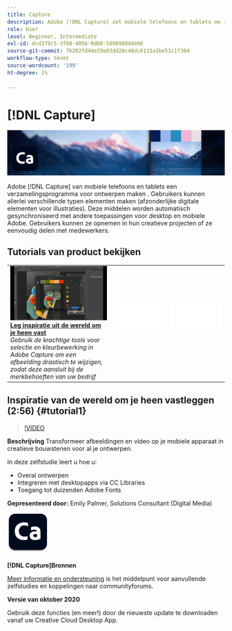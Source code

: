 ```yaml
---
title: Capture
description: Adobe [!DNL Capture] zet mobiele telefoons en tablets om in een ontwerpverzamelingsinstrument
role: User
level: Beginner, Intermediate
exl-id: dcd379c5-3f60-4056-9d60-589890d4de66
source-git-commit: 7b202fd4de29e83dd28c40dc6115a1be51c1f384
workflow-type: tm+mt
source-wordcount: '199'
ht-degree: 1%

---
```


# [!DNL Capture]

![Hoofdafbeelding van zelfstudie](../assets/Capture.jpg)

Adobe [!DNL Capture] van mobiele telefoons en tablets een verzamelingsprogramma voor ontwerpen maken . Gebruikers kunnen allerlei verschillende typen elementen maken (afzonderlijke digitale elementen voor illustraties).   Deze middelen worden automatisch gesynchroniseerd met andere toepassingen voor desktop en mobiele Adobe. Gebruikers kunnen ze opnemen in hun creatieve projecten of ze eenvoudig delen met medewerkers.

## Tutorials van product bekijken

<table style="table-layout:fixed">
<tr>
 <td>
   <a href="capture.md#tutorial1">
      <img alt="Leg inspiratie uit de wereld om je heen vast" src="../assets/capture_palmer_thumbnail.jpg" />
   </a>
    <div>
   <a href="capture.md#tutorial1"><strong>Leg inspiratie uit de wereld om je heen vast</strong></a>
    </div>
    <em>Gebruik de krachtige tools voor selectie en kleurbewerking in Adobe Capture om een afbeelding drastisch te wijzigen, zodat deze aansluit bij de merkbehoeften van uw bedrijf</em>
    <br>
  </td>
  <td>
    <img alt="Spacer" src="../assets/Whitespacer.png" />
    <div>
    <br>
  </td>
  <td>
    <img alt="Spacer" src="../assets/Whitespacer.png" />
    <div>
    <br>
  </td>
</tr>
</table>

## Inspiratie van de wereld om je heen vastleggen (2:56) {#tutorial1}

>[!VIDEO](https://video.tv.adobe.com/v/326825?hidetitle=true)

**Beschrijving**
Transformeer afbeeldingen en video op je mobiele apparaat in creatieve bouwstenen voor al je ontwerpen.

In deze zelfstudie leert u hoe u:
* Overal ontwerpen
* Integreren met desktopapps via CC Libraries
* Toegang tot duizenden Adobe Fonts

**Gepresenteerd door:**
Emily Palmer, Solutions Consultant (Digital Media)

![Logo vastleggen](../assets/ca_appicon_96.png)

**[!DNL Capture]Bronnen**

[Meer informatie en ondersteuning](https://helpx.adobe.com/mobile-apps/help/capture-faq.html) is het middelpunt voor aanvullende zelfstudies en koppelingen naar communityforums.

**Versie van oktober 2020**

Gebruik deze functies (en meer!) door de nieuwste update te downloaden vanaf uw Creative Cloud Desktop App.
